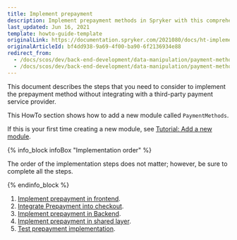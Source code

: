 ```yaml
---
title: Implement prepayment
description: Implement prepayment methods in Spryker with this comprehensive guide. Streamline payment processing and enhance your ecommerce backend with tailored solutions.
last_updated: Jun 16, 2021
template: howto-guide-template
originalLink: https://documentation.spryker.com/2021080/docs/ht-implement-prepayment
originalArticleId: bf4dd938-9a69-4f00-ba90-6f2136934e88
redirect_from:
  - /docs/scos/dev/back-end-development/data-manipulation/payment-methods/prepayment/implement-prepayment.html
  - /docs/scos/dev/back-end-development/data-manipulation/payment-methods/prepayment/implementing-prepayment.html
---
```


This document describes the steps that you need to consider to implement the prepayment method without integrating with a third-party payment service provider.

This HowTo section shows how to add a new module called `PaymentMethods`.

If this is your first time creating a new module, see [Tutorial: Add a new module](/docs/dg/dev/backend-development/extend-spryker/create-modules.html).

{% info_block infoBox "Implementation order" %}

The order of the implementation steps does not matter; however, be sure to complete all the steps.

{% endinfo_block %}

1. [Implement prepayment in frontend](/docs/dg/dev/backend-development/data-manipulation/payment-methods/prepayment/implement-prepayment-in-frontend.html).
2. [Integrate Prepayment into checkout](/docs/dg/dev/backend-development/data-manipulation/payment-methods/prepayment/integrate-prepayment-into-checkout.html).
3. [Implement prepayment in Backend](/docs/dg/dev/backend-development/data-manipulation/payment-methods/prepayment/implement-prepayment-in-backend.html).
4. [Implement prepayment in shared layer](/docs/dg/dev/backend-development/data-manipulation/payment-methods/prepayment/implement-prepayment-in-shared-layer.html).
5. [Test prepayment implementation](/docs/dg/dev/backend-development/data-manipulation/payment-methods/prepayment/test-the-prepayment-implementation.html).
